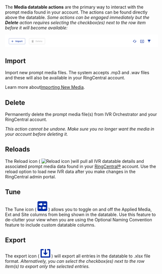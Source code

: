 The **Media datatable actions** are the primary way to interact with the prompt media found in your account. The actions can be found directly above the datatable. *Some actions can be engaged immediately but the **Delete** action requires selecting the checkbox(es) next to the row item before it will become available:*

![Media datatable actions](../assets/media-datatable-actions.png "Media datatable actions")

## Import
Import new prompt media files. The system accepts .mp3 and .wav files and these will also be available in your RingCentral account.

Learn more about[Importing New Media](media/import-new-media).

## Delete
Permanently delete the prompt media file(s) from IVR Orchestrator and your RingCentral account.

*This action cannot be undone. Make sure you no longer want the media in your account before deleting it.*

## Reloads
The Reload icon ( ![Reload icon](../assets/reload.svg "Reload icon") )will pull all IVR datatable details and associated prompt media data found in your [RingCentral®](https://ringcentral.com) account. Use the reload option to load new IVR data after you make changes in the RingCentral admin portal.

## Tune 
The Tune icon ( ![Tune icon](../assets/tune.svg "Tune icon") ) allows you to toggle on and off the Applied Media, Ext and Site columns from being shown in the datatable. Use this feature to de-clutter your view when you are using the Optional Naming Convention feature to include custom datatable columns.

## Export
The export icon ( ![Export icon](../assets/export.svg "Export icon") ) will export all entries in the datatable to .xlsx file format. *Alternatively, you can select the checkbox(es) next to the row item(s) to export only the selected entries.*